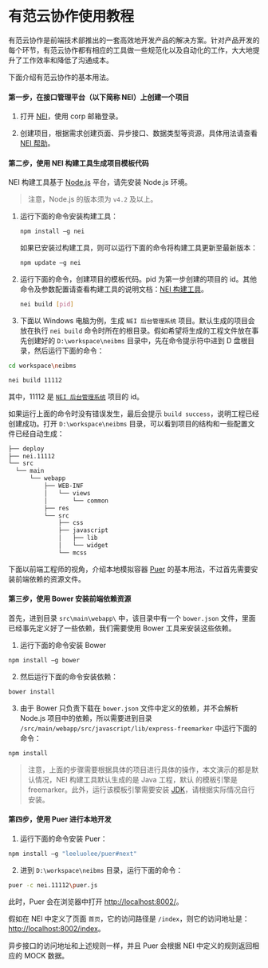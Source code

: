 # 有范云协作使用教程

有范云协作是前端技术部推出的一套高效地开发产品的解决方案。针对产品开发的每个环节，有范云协作都有相应的工具做一些规范化以及自动化的工作，大大地提升了工作效率和降低了沟通成本。

下面介绍有范云协作的基本用法。

#### 第一步，在接口管理平台（以下简称 NEI）上创建一个项目

1. 打开 [NEI](http://nei.hz.netease.com/)，使用 corp 邮箱登录。

2. 创建项目，根据需求创建页面、异步接口、数据类型等资源，具体用法请查看 [NEI 帮助](http://nei.hz.netease.com/manual/)。


#### 第二步，使用 NEI 构建工具生成项目模板代码

NEI 构建工具基于 [Node.js](http://nodejs.org/) 平台，请先安装 Node.js 环境。

>注意，Node.js 的版本须为 `v4.2` 及以上。

1. 运行下面的命令安装构建工具：

    ```bash
    npm install –g nei
    ```

    如果已安装过构建工具，则可以运行下面的命令将构建工具更新至最新版本：

    ```bash
    npm update –g nei
    ```

2. 运行下面的命令，创建项目的模板代码。pid 为第一步创建的项目的 id。其他命令及参数配置请查看构建工具的说明文档：[NEI 构建工具](https://github.com/genify/nei)。

	```bash
	nei build [pid]
	```    

3. 下面以 Windows 电脑为例，生成 `NEI 后台管理系统` 项目。默认生成的项目会放在执行 `nei build` 命令时所在的根目录。假如希望将生成的工程文件放在事先创建好的 `D:\workspace\neibms` 目录中，先在命令提示符中进到 D 盘根目录，然后运行下面的命令：

  ```bash
  cd workspace\neibms
  ```

  ```bash
  nei build 11112
  ```

其中，11112 是 [`NEI 后台管理系统`](http://nei.hz.netease.com/main#/m/project/page/?pid=11112) 项目的 id。

如果运行上面的命令时没有错误发生，最后会提示 `build success`，说明工程已经创建成功。打开 `D:\workspace\neibms`  目录，可以看到项目的结构和一些配置文件已经自动生成：

  ```bash
├── deploy
├── nei.11112
└── src
    └── main
        └── webapp
            ├── WEB-INF
            │   └── views
            │       └── common
            ├── res
            └── src
                ├── css
                ├── javascript
                │   ├── lib
                │   └── widget
                └── mcss
  ```

下面以前端工程师的视角，介绍本地模拟容器 [Puer](https://github.com/leeluolee/puer) 的基本用法，不过首先需要安装前端依赖的资源文件。

#### 第三步，使用 Bower 安装前端依赖资源
首先，进到目录 `src\main\webapp\` 中，该目录中有一个 `bower.json` 文件，里面已经事先定义好了一些依赖，我们需要使用 Bower 工具来安装这些依赖。

1. 运行下面的命令安装 Bower

  ```bash
  npm install –g bower
  ```

2. 然后运行下面的命令安装依赖：

  ```bash
  bower install
  ```

3. 由于 Bower 只负责下载在 `bower.json` 文件中定义的依赖，并不会解析 Node.js 项目中的依赖，所以需要进到目录 `/src/main/webapp/src/javascript/lib/express-freemarker` 中运行下面的命令：

  ```bash
  npm install
  ```

>注意，上面的步骤需要根据具体的项目进行具体的操作，本文演示的都是默认情况，NEI 构建工具默认生成的是 Java 工程，默认 的模板引擎是 freemarker。此外，运行该模板引擎需要安装 [JDK](http://www.oracle.com/technetwork/java/javase/downloads/jdk8-downloads-2133151.html)，请根据实际情况自行安装。


#### 第四步，使用 Puer 进行本地开发

1. 运行下面的命令安装 Puer：

  ```bash
  npm install –g "leeluolee/puer#next"
  ```

2. 进到 `D:\workspace\neibms` 目录，运行下面的命令：

  ```bash
  puer -c nei.11112\puer.js
  ```

此时，Puer 会在浏览器中打开 [http://localhost:8002/](http://localhost:8002/)。

假如在 NEI 中定义了页面 `首页`，它的访问路径是 `/index`，则它的访问地址是：[http://localhost:8002/index](http://localhost:8002/index)。

异步接口的访问地址和上述规则一样，并且 Puer 会根据 NEI 中定义的规则返回相应的 MOCK 数据。
